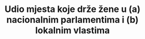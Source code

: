 ---
title: >-
    Udio mjesta koje drže žene u (a) nacionalnim parlamentima i (b) lokalnim vlastima
permalink: /5-5-1/
sdg_goal: 5
layout: indicator
indicator: 5.5.1
indicator_variable: Udio žena u Saboru
graph: longitudinal
graph_type_description: Line graph
graph_status_notes: Graphed
variable_description: null
variable_notes: null
un_designated_tier: '1'
un_custodial_agency: 'IPU,  UN  Women  (Partnering  Agencies:  World  Bank)'
target_id: '5.5'
has_metadata: true
goal_meta_link: 'http://unstats.un.org/sdgs/files/metadata-compilation/Metadata-Goal-5.pdf'
goal_meta_link_page: 16
indicator_name: >-
  Udio mjesta koje drže žene u (a) nacionalnim parlamentima i (b) lokalnim vlastima
source_title: null
source_notes: null
source_url: 'https://www.dzs.hr/'
published: true
rationale_interpretation: "Žene sudjeluju u politici i odlučivanju na svim razinama, u različitim funkcijama i na svim područjima vlasti. One mogu sudjelovati kao birači, kandidati za lokalne, regionalne i nacionalne izbore, članove parlamenta ili lokalnog vijeća, šefove država i vlada, ministrica, članova političkih stranaka, sindikata ili poslovne udruge ili kao izborni upravitelji. \ Izračun precizne ocjene ženske zastupljenosti u ovim različitim oblicima političkog sudjelovanja bilo je teško. Standardna mjera ženskog političkog sudjelovanja i uključenosti u donošenje odluka, koja se koristila za praćenje napretka za Milenijske razvojne ciljeve, bila je udio mjesta koja su imale žene u nacionalnim parlamentima. U mnogim aspektima, postojanje i kvaliteta tih podataka značilo je da se drugim područjima političkog sudjelovanja nije obratilo dovoljno pažnje. \ nMjerenje sudjelovanje žena u lokalnoj vladi je dodatna, ali jednako važna mjera političkog sudjelovanja i donošenja odluka žena, zbog odgovornosti lokalnih vlasti i znatno većeg broja mogućnosti (tj. mjesta) dostupnih kandidatkinjama na ovoj razini. Ulazak žena u lokalnu politiku ima potencijal da utječe na širok spektar odluka o politici i programima lokalne zajednice. \ n Međutim, dostupni podaci su ograničeni; nisu sveobuhvatni u svim zemljama, niti se redovito ažuriraju. Na primjer, podaci Svjetske ženske skupine Ujedinjenih naroda za 2010. godinu pokazuju odabrane regionalne prosjeke, sa niskim prosjekom od 8 posto u sjevernoj Africi do 30 posto u subsaharskoj Africi. Prosjeci u cijeloj Latinskoj Americi i Europi kretali su se od 24 do 29 posto, a Azija je izvijestila o prosjeku ispod 20 posto. Stoga je teško izvući smislene zaključke iz tih podataka. 1995. godine, Pekinška platforma za akciju pozvala je vlade da prihvate šire razumijevanje sudjelovanja žena u donošenju odluka koje nadilaze žene u nacionalnoj politici. Dvadesetogodišnji pregled Platforme, međutim, utvrdio je da: \ n \ značajan izazov za učinkovito praćenje napretka prema ravnopravnosti spolova je nedostatak visokokvalitetnih i usporedivih podataka koji se prikupljaju tijekom vremena. Mnoga područja statistike koja su od kritične važnosti, kao što su sudjelovanje žena u donošenju odluka na svim razinama, uključujući i lokalnu vlast, zemlje redovno još uvijek ne proizvode. Podaci i statistički zahtjevi za plan razvoja nakon 2015. bit će obuhvatni, posebno za praćenje ravnopravnosti spolova, osnaživanje žena i ljudskih prava žena i djevojaka u novom okviru. \ nI ndikator posvećen ženskom političkom sudjelovanju pružit će potrebne podatke kako bi se osigurala sustavnije prikupljanje tih podataka u svim zemljama i redovito praćenje tijekom vremena, omogućujući i međunarodne i longitudinalne usporedbe."
target: >-
  Osigurati punu i efektivnu participaciju žena i jednake mogućnosti za liderstvo na svim razinama u okviru donošenja odluka u političkom, ekonomskom i javnom životu
indicator_definition: >-
  Ovaj indikator mjerio bi udio mjesta koja drže žene na lokalnoj razini vlasti, u usporedbi sa brojem mjesta koje drže muškarci, prema pojedinoj zemlji.
---